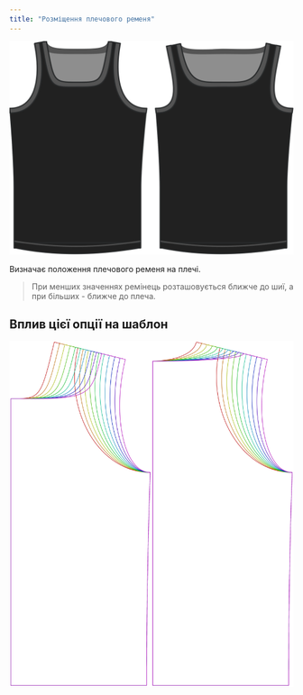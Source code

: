 ```yaml
---
title: "Розміщення плечового ременя"
---
```


![Варіант розміщення плечового ременя на Aaron](./shoulderstrapplacement.svg)

Визначає положення плечового ременя на плечі.

> При менших значеннях ремінець розташовується ближче до шиї, а при більших - ближче до плеча.

## Вплив цієї опції на шаблон

![На цьому зображенні показано вплив цієї опції шляхом накладання декількох варіантів, які мають різне значення для цієї опції](aaron_shoulderstrapplacement_sample.svg "Вплив цієї опції на шаблон")
